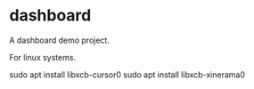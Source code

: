 # dashboard
A dashboard demo project.


For linux systems.

sudo apt install libxcb-cursor0
sudo apt install libxcb-xinerama0